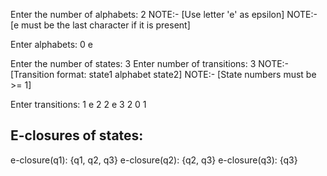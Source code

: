 Enter the number of alphabets: 2
NOTE:- [Use letter 'e' as epsilon]
NOTE:- [e must be the last character if it is present]

Enter alphabets:
0 
e

Enter the number of states: 3
Enter number of transitions: 3
NOTE:- [Transition format: state1 alphabet state2]
NOTE:- [State numbers must be >= 1]

Enter transitions:
1 e 2
2 e 3
2 0 1

E-closures of states:
----------------------
e-closure(q1): {q1, q2, q3}
e-closure(q2): {q2, q3}
e-closure(q3): {q3}